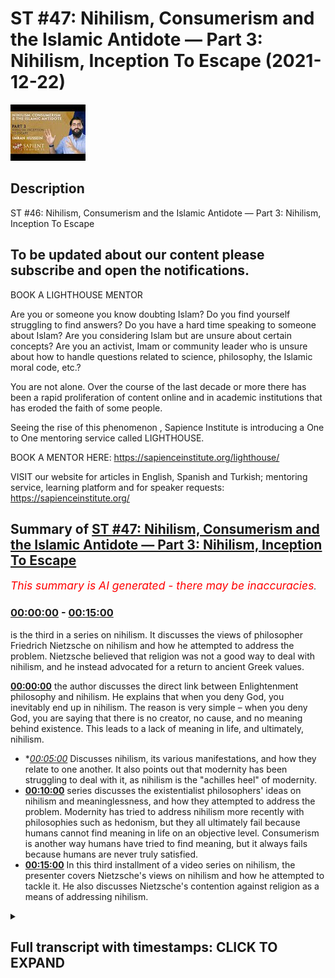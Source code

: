 # ST #47:  Nihilism, Consumerism and the Islamic Antidote — Part 3: Nihilism, Inception To Escape (2021-12-22)

![alt ST #47:  Nihilism, Consumerism and the Islamic Antidote — Part 3: Nihilism, Inception To Escape](iyDGNu1-lcU.jpg "ST #47:  Nihilism, Consumerism and the Islamic Antidote — Part 3: Nihilism, Inception To Escape")

## Description

ST #46:  Nihilism, Consumerism and the Islamic Antidote — Part 3: Nihilism, Inception To Escape

To be updated about our content please subscribe and open the notifications.
----
BOOK A LIGHTHOUSE MENTOR

Are you or someone you know doubting Islam? Do you find yourself struggling to find answers?  Do you have a hard time speaking to someone about Islam?  Are you considering Islam but are unsure about certain concepts?  Are you an activist, Imam or community leader who is unsure about how to handle questions related to science, philosophy, the Islamic moral code, etc.?

You are not alone.  Over the course of the last decade or more there has been a rapid proliferation of content online and in academic institutions that has eroded the faith of some people.

Seeing the rise of  this phenomenon , Sapience Institute is introducing a One to One mentoring service called LIGHTHOUSE.

BOOK A MENTOR HERE: https://sapienceinstitute.org/lighthouse/

VISIT our website for articles in English, Spanish and Turkish; mentoring service, learning platform and for speaker requests: https://sapienceinstitute.org/

## Summary of [ST #47: Nihilism, Consumerism and the Islamic Antidote — Part 3: Nihilism, Inception To Escape](https://www.youtube.com/watch?v=iyDGNu1-lcU)


*<span style="color:red; font-size:125%">This summary is AI generated - there may be inaccuracies</span>. [](/)*

### [00:00:00](https://www.youtube.com/watch?v=iyDGNu1-lcU&t=0) - [00:15:00](https://www.youtube.com/watch?v=iyDGNu1-lcU&t=900)

 is the third in a series on nihilism. It discusses the views of philosopher Friedrich Nietzsche on nihilism and how he attempted to address the problem. Nietzsche believed that religion was not a good way to deal with nihilism, and he instead advocated for a return to ancient Greek values.

**[00:00:00](https://www.youtube.com/watch?v=iyDGNu1-lcU&t=0)**  the author discusses the direct link between Enlightenment philosophy and nihilism. He explains that when you deny God, you inevitably end up in nihilism. The reason is very simple – when you deny God, you are saying that there is no creator, no cause, and no meaning behind existence. This leads to a lack of meaning in life, and ultimately, nihilism.
* **[00:05:00](https://www.youtube.com/watch?v=iyDGNu1-lcU&t=300)* Discusses nihilism, its various manifestations, and how they relate to one another. It also points out that modernity has been struggling to deal with it, as nihilism is the "achilles heel" of modernity.
* **[00:10:00](https://www.youtube.com/watch?v=iyDGNu1-lcU&t=600)**  series discusses the existentialist philosophers' ideas on nihilism and meaninglessness, and how they attempted to address the problem. Modernity has tried to address nihilism more recently with philosophies such as hedonism, but they all ultimately fail because humans cannot find meaning in life on an objective level. Consumerism is another way humans have tried to find meaning, but it always fails because humans are never truly satisfied.
* **[00:15:00](https://www.youtube.com/watch?v=iyDGNu1-lcU&t=900)** In this third installment of a video series on nihilism, the presenter covers Nietzsche's views on nihilism and how he attempted to tackle it. He also discusses Nietzsche's contention against religion as a means of addressing nihilism.

<details><summary><h2>Full transcript with timestamps: CLICK TO EXPAND</h2></summary>

[0:00:12](https://youtu.be/iyDGNu1-lcU?t=12) assalamualaikum brothers and sisters  
[0:00:14](https://youtu.be/iyDGNu1-lcU?t=14) welcome back to the sapiens thoughts  
[0:00:16](https://youtu.be/iyDGNu1-lcU?t=16) video series where we're discussing  
[0:00:18](https://youtu.be/iyDGNu1-lcU?t=18) nihilism consumerism and the islamic  
[0:00:20](https://youtu.be/iyDGNu1-lcU?t=20) antidote to both  
[0:00:23](https://youtu.be/iyDGNu1-lcU?t=23) now in this episode we're going to look  
[0:00:25](https://youtu.be/iyDGNu1-lcU?t=25) at the direct link between  
[0:00:28](https://youtu.be/iyDGNu1-lcU?t=28) the ideas promoted by the enlightenment  
[0:00:31](https://youtu.be/iyDGNu1-lcU?t=31) philosophers and  
[0:00:33](https://youtu.be/iyDGNu1-lcU?t=33) nihilism so why is it the question we're  
[0:00:36](https://youtu.be/iyDGNu1-lcU?t=36) going to be addressing is why  
[0:00:38](https://youtu.be/iyDGNu1-lcU?t=38) does godlessness lead to nihilism why  
[0:00:40](https://youtu.be/iyDGNu1-lcU?t=40) does why is it the case that when you  
[0:00:42](https://youtu.be/iyDGNu1-lcU?t=42) deny god whatever worldview you may come  
[0:00:46](https://youtu.be/iyDGNu1-lcU?t=46) up with or follow but one which denies  
[0:00:49](https://youtu.be/iyDGNu1-lcU?t=49) a creator  
[0:00:51](https://youtu.be/iyDGNu1-lcU?t=51) why does that entail that you would  
[0:00:53](https://youtu.be/iyDGNu1-lcU?t=53) inevitably end up  
[0:00:55](https://youtu.be/iyDGNu1-lcU?t=55) in or with nihilism now the reason is  
[0:00:59](https://youtu.be/iyDGNu1-lcU?t=59) very simple  
[0:01:00](https://youtu.be/iyDGNu1-lcU?t=60) when you deny god  
[0:01:02](https://youtu.be/iyDGNu1-lcU?t=62) essentially what you're saying is that  
[0:01:03](https://youtu.be/iyDGNu1-lcU?t=63) there is no creator there is no cause  
[0:01:06](https://youtu.be/iyDGNu1-lcU?t=66) behind  
[0:01:07](https://youtu.be/iyDGNu1-lcU?t=67) the universe behind existence  
[0:01:11](https://youtu.be/iyDGNu1-lcU?t=71) and ultimately what you're essentially  
[0:01:13](https://youtu.be/iyDGNu1-lcU?t=73) saying therefore is that everything  
[0:01:16](https://youtu.be/iyDGNu1-lcU?t=76) that exists  
[0:01:18](https://youtu.be/iyDGNu1-lcU?t=78) the universe and everything within the  
[0:01:20](https://youtu.be/iyDGNu1-lcU?t=80) universe  
[0:01:21](https://youtu.be/iyDGNu1-lcU?t=81) is a result of  
[0:01:24](https://youtu.be/iyDGNu1-lcU?t=84) an accident just it's one big accident  
[0:01:27](https://youtu.be/iyDGNu1-lcU?t=87) essentially the universe and everything  
[0:01:29](https://youtu.be/iyDGNu1-lcU?t=89) that exists is one big accident because  
[0:01:31](https://youtu.be/iyDGNu1-lcU?t=91) there is no god there is no cause there  
[0:01:33](https://youtu.be/iyDGNu1-lcU?t=93) is no creator behind all of this now if  
[0:01:35](https://youtu.be/iyDGNu1-lcU?t=95) this is the case if everything is one  
[0:01:37](https://youtu.be/iyDGNu1-lcU?t=97) big accident that means  
[0:01:39](https://youtu.be/iyDGNu1-lcU?t=99) you and me us included are also just  
[0:01:42](https://youtu.be/iyDGNu1-lcU?t=102) accidents  
[0:01:43](https://youtu.be/iyDGNu1-lcU?t=103) everything is an accident and accidents  
[0:01:46](https://youtu.be/iyDGNu1-lcU?t=106) especially from a godless perspective  
[0:01:48](https://youtu.be/iyDGNu1-lcU?t=108) accidents don't have  
[0:01:51](https://youtu.be/iyDGNu1-lcU?t=111) a purpose an objective accidents just  
[0:01:53](https://youtu.be/iyDGNu1-lcU?t=113) happen  
[0:01:54](https://youtu.be/iyDGNu1-lcU?t=114) it's like when you spill milk well it's  
[0:01:56](https://youtu.be/iyDGNu1-lcU?t=116) just spilt milk obviously from an  
[0:01:57](https://youtu.be/iyDGNu1-lcU?t=117) islamic perspective we believe  
[0:01:58](https://youtu.be/iyDGNu1-lcU?t=118) everything has a reason behind it  
[0:02:00](https://youtu.be/iyDGNu1-lcU?t=120) however from a godless perspective it's  
[0:02:02](https://youtu.be/iyDGNu1-lcU?t=122) just an accident it means nothing  
[0:02:05](https://youtu.be/iyDGNu1-lcU?t=125) now  
[0:02:06](https://youtu.be/iyDGNu1-lcU?t=126) if you mean nothing and everything  
[0:02:09](https://youtu.be/iyDGNu1-lcU?t=129) around you means nothing that means  
[0:02:10](https://youtu.be/iyDGNu1-lcU?t=130) everything about your existence your  
[0:02:12](https://youtu.be/iyDGNu1-lcU?t=132) life means nothing there is no meaning  
[0:02:14](https://youtu.be/iyDGNu1-lcU?t=134) behind anything  
[0:02:15](https://youtu.be/iyDGNu1-lcU?t=135) so  
[0:02:17](https://youtu.be/iyDGNu1-lcU?t=137) ultimately  
[0:02:18](https://youtu.be/iyDGNu1-lcU?t=138) you have ended up with nihilism this is  
[0:02:21](https://youtu.be/iyDGNu1-lcU?t=141) nihilism everything is meaningless  
[0:02:23](https://youtu.be/iyDGNu1-lcU?t=143) life is meaningless your existence is  
[0:02:25](https://youtu.be/iyDGNu1-lcU?t=145) meaningless there is no purpose there is  
[0:02:26](https://youtu.be/iyDGNu1-lcU?t=146) no rhyme or reason behind your existence  
[0:02:30](https://youtu.be/iyDGNu1-lcU?t=150) now understanding this guys  
[0:02:33](https://youtu.be/iyDGNu1-lcU?t=153) let's look at this idea that was  
[0:02:34](https://youtu.be/iyDGNu1-lcU?t=154) proposed by the enlightenment  
[0:02:36](https://youtu.be/iyDGNu1-lcU?t=156) philosophers and thinkers that that of  
[0:02:38](https://youtu.be/iyDGNu1-lcU?t=158) progress worldly progress our objective  
[0:02:41](https://youtu.be/iyDGNu1-lcU?t=161) is to create a worldly paradise  
[0:02:43](https://youtu.be/iyDGNu1-lcU?t=163) now this is a very interesting  
[0:02:46](https://youtu.be/iyDGNu1-lcU?t=166) proposition  
[0:02:47](https://youtu.be/iyDGNu1-lcU?t=167) because on one end  
[0:02:49](https://youtu.be/iyDGNu1-lcU?t=169) this leads to nihilism because you're  
[0:02:51](https://youtu.be/iyDGNu1-lcU?t=171) turning away from god and we've seen how  
[0:02:53](https://youtu.be/iyDGNu1-lcU?t=173) that can lead to nihilism but on the  
[0:02:55](https://youtu.be/iyDGNu1-lcU?t=175) other end it also acts as a patch  
[0:02:58](https://youtu.be/iyDGNu1-lcU?t=178) a temporary fix  
[0:03:00](https://youtu.be/iyDGNu1-lcU?t=180) for that nihilism because  
[0:03:02](https://youtu.be/iyDGNu1-lcU?t=182) although you've proposed an idea which  
[0:03:04](https://youtu.be/iyDGNu1-lcU?t=184) takes people away from god  
[0:03:06](https://youtu.be/iyDGNu1-lcU?t=186) but the idea itself is giving human  
[0:03:08](https://youtu.be/iyDGNu1-lcU?t=188) beings a purpose  
[0:03:10](https://youtu.be/iyDGNu1-lcU?t=190) a goal which is to create a worldly  
[0:03:12](https://youtu.be/iyDGNu1-lcU?t=192) paradise so it's a very interesting  
[0:03:15](https://youtu.be/iyDGNu1-lcU?t=195) proposition and therefore it it sort of  
[0:03:17](https://youtu.be/iyDGNu1-lcU?t=197) patched that problem that people would  
[0:03:19](https://youtu.be/iyDGNu1-lcU?t=199) inevitably fall into and as the  
[0:03:21](https://youtu.be/iyDGNu1-lcU?t=201) centuries and decades went by and people  
[0:03:23](https://youtu.be/iyDGNu1-lcU?t=203) became more and more godless you know  
[0:03:26](https://youtu.be/iyDGNu1-lcU?t=206) more and more atheistic  
[0:03:28](https://youtu.be/iyDGNu1-lcU?t=208) in their thinking  
[0:03:29](https://youtu.be/iyDGNu1-lcU?t=209) in in what they followed  
[0:03:31](https://youtu.be/iyDGNu1-lcU?t=211) the more they experienced nihilism so  
[0:03:34](https://youtu.be/iyDGNu1-lcU?t=214) the problem of nihilism didn't go away  
[0:03:36](https://youtu.be/iyDGNu1-lcU?t=216) although it was patched by the  
[0:03:37](https://youtu.be/iyDGNu1-lcU?t=217) enlightenment thinkers it was still  
[0:03:39](https://youtu.be/iyDGNu1-lcU?t=219) there but the more people  
[0:03:40](https://youtu.be/iyDGNu1-lcU?t=220) moved away from god and as we mentioned  
[0:03:42](https://youtu.be/iyDGNu1-lcU?t=222) the enlightenment thinkers weren't  
[0:03:43](https://youtu.be/iyDGNu1-lcU?t=223) necessarily atheists they believed in  
[0:03:45](https://youtu.be/iyDGNu1-lcU?t=225) natural theology they believed in a  
[0:03:47](https://youtu.be/iyDGNu1-lcU?t=227) cause a creator out there you know that  
[0:03:49](https://youtu.be/iyDGNu1-lcU?t=229) created everything and ordered  
[0:03:50](https://youtu.be/iyDGNu1-lcU?t=230) everything however didn't follow you  
[0:03:52](https://youtu.be/iyDGNu1-lcU?t=232) know weren't the traditional theists if  
[0:03:55](https://youtu.be/iyDGNu1-lcU?t=235) you like  
[0:03:56](https://youtu.be/iyDGNu1-lcU?t=236) but as the decades went by they became  
[0:03:58](https://youtu.be/iyDGNu1-lcU?t=238) more people became more and more  
[0:03:59](https://youtu.be/iyDGNu1-lcU?t=239) atheistic and as they became more more  
[0:04:01](https://youtu.be/iyDGNu1-lcU?t=241) atheistic the more they felt more and  
[0:04:03](https://youtu.be/iyDGNu1-lcU?t=243) more into nihilism  
[0:04:05](https://youtu.be/iyDGNu1-lcU?t=245) so  
[0:04:06](https://youtu.be/iyDGNu1-lcU?t=246) understanding this  
[0:04:09](https://youtu.be/iyDGNu1-lcU?t=249) we need to now move on and really sort  
[0:04:11](https://youtu.be/iyDGNu1-lcU?t=251) of analyze nihilism we need to really  
[0:04:13](https://youtu.be/iyDGNu1-lcU?t=253) understand what is nihilism now let's go  
[0:04:15](https://youtu.be/iyDGNu1-lcU?t=255) by you know a dictionary definition to  
[0:04:17](https://youtu.be/iyDGNu1-lcU?t=257) start off with if you look at oxford  
[0:04:18](https://youtu.be/iyDGNu1-lcU?t=258) they state that the belief that life has  
[0:04:20](https://youtu.be/iyDGNu1-lcU?t=260) no meaning or purpose and that religious  
[0:04:23](https://youtu.be/iyDGNu1-lcU?t=263) and moral principles have no value  
[0:04:26](https://youtu.be/iyDGNu1-lcU?t=266) this is a sort of general definition if  
[0:04:28](https://youtu.be/iyDGNu1-lcU?t=268) we're to really sort of summarize this  
[0:04:30](https://youtu.be/iyDGNu1-lcU?t=270) and condense this down we can say  
[0:04:31](https://youtu.be/iyDGNu1-lcU?t=271) nihilism means  
[0:04:33](https://youtu.be/iyDGNu1-lcU?t=273) the absence of meaning there is no  
[0:04:34](https://youtu.be/iyDGNu1-lcU?t=274) meaning behind anything  
[0:04:36](https://youtu.be/iyDGNu1-lcU?t=276) now  
[0:04:37](https://youtu.be/iyDGNu1-lcU?t=277) donald a crosby in his book spectra of  
[0:04:39](https://youtu.be/iyDGNu1-lcU?t=279) the absurd which is a phenomenal book on  
[0:04:41](https://youtu.be/iyDGNu1-lcU?t=281) the topic of nihilism he breaks down  
[0:04:43](https://youtu.be/iyDGNu1-lcU?t=283) nihilism into five distinct categories  
[0:04:46](https://youtu.be/iyDGNu1-lcU?t=286) they are moral nihilism epistemological  
[0:04:48](https://youtu.be/iyDGNu1-lcU?t=288) nihilism cosmic nihilism existential  
[0:04:50](https://youtu.be/iyDGNu1-lcU?t=290) nihilism and political nihilism i want  
[0:04:52](https://youtu.be/iyDGNu1-lcU?t=292) to focus on the first four political  
[0:04:54](https://youtu.be/iyDGNu1-lcU?t=294) nihilism isn't really uh relevant to our  
[0:04:56](https://youtu.be/iyDGNu1-lcU?t=296) discussion here but  
[0:04:58](https://youtu.be/iyDGNu1-lcU?t=298) if we look at the first four moral  
[0:04:59](https://youtu.be/iyDGNu1-lcU?t=299) nihilism and just to give you a bit of  
[0:05:01](https://youtu.be/iyDGNu1-lcU?t=301) uh context to this moral nihilism is  
[0:05:03](https://youtu.be/iyDGNu1-lcU?t=303) referring to you know the point that  
[0:05:05](https://youtu.be/iyDGNu1-lcU?t=305) there is no objectivity behind morals  
[0:05:07](https://youtu.be/iyDGNu1-lcU?t=307) there is no truth behind morals  
[0:05:09](https://youtu.be/iyDGNu1-lcU?t=309) epistemological nihilism is that there  
[0:05:12](https://youtu.be/iyDGNu1-lcU?t=312) is  
[0:05:12](https://youtu.be/iyDGNu1-lcU?t=312) there are no  
[0:05:14](https://youtu.be/iyDGNu1-lcU?t=314) quote-unquote absolute truths or facts  
[0:05:16](https://youtu.be/iyDGNu1-lcU?t=316) it's there is no such thing so it's  
[0:05:18](https://youtu.be/iyDGNu1-lcU?t=318) linked to moral nihilism as well to a  
[0:05:20](https://youtu.be/iyDGNu1-lcU?t=320) degree and you'll notice all of these  
[0:05:21](https://youtu.be/iyDGNu1-lcU?t=321) categories do link to one another in  
[0:05:23](https://youtu.be/iyDGNu1-lcU?t=323) some way but they have their distinct  
[0:05:26](https://youtu.be/iyDGNu1-lcU?t=326) understanding too so  
[0:05:27](https://youtu.be/iyDGNu1-lcU?t=327) epistemological nihilism is that there  
[0:05:29](https://youtu.be/iyDGNu1-lcU?t=329) is no  
[0:05:30](https://youtu.be/iyDGNu1-lcU?t=330) what you call truth uh or there are no  
[0:05:33](https://youtu.be/iyDGNu1-lcU?t=333) facts it's it's all sort of subjective  
[0:05:35](https://youtu.be/iyDGNu1-lcU?t=335) and up to the individual as to determine  
[0:05:37](https://youtu.be/iyDGNu1-lcU?t=337) as to what they believe is true what  
[0:05:39](https://youtu.be/iyDGNu1-lcU?t=339) they believe is a fact  
[0:05:41](https://youtu.be/iyDGNu1-lcU?t=341) then you have cosmic nihilism which is  
[0:05:42](https://youtu.be/iyDGNu1-lcU?t=342) the understanding that there is no  
[0:05:44](https://youtu.be/iyDGNu1-lcU?t=344) intelligibility behind our cosmos our  
[0:05:46](https://youtu.be/iyDGNu1-lcU?t=346) universe you know that it's it's that  
[0:05:49](https://youtu.be/iyDGNu1-lcU?t=349) the universe and nature is indifferent  
[0:05:51](https://youtu.be/iyDGNu1-lcU?t=351) to us humans there is no rhyme or reason  
[0:05:53](https://youtu.be/iyDGNu1-lcU?t=353) no order behind our universe itself and  
[0:05:55](https://youtu.be/iyDGNu1-lcU?t=355) existential nihilism is more  
[0:05:57](https://youtu.be/iyDGNu1-lcU?t=357) specifically focused on the idea that  
[0:05:59](https://youtu.be/iyDGNu1-lcU?t=359) life itself  
[0:06:01](https://youtu.be/iyDGNu1-lcU?t=361) is meaningless that there is no meaning  
[0:06:03](https://youtu.be/iyDGNu1-lcU?t=363) or purpose behind our existence  
[0:06:06](https://youtu.be/iyDGNu1-lcU?t=366) now these are the sort of different  
[0:06:07](https://youtu.be/iyDGNu1-lcU?t=367) categories of nihilism  
[0:06:09](https://youtu.be/iyDGNu1-lcU?t=369) but what's very interesting is if you  
[0:06:10](https://youtu.be/iyDGNu1-lcU?t=370) really  
[0:06:11](https://youtu.be/iyDGNu1-lcU?t=371) think about them you realize that not  
[0:06:13](https://youtu.be/iyDGNu1-lcU?t=373) only are they linked to one another but  
[0:06:14](https://youtu.be/iyDGNu1-lcU?t=374) they all ultimately lead to a type of  
[0:06:16](https://youtu.be/iyDGNu1-lcU?t=376) existential nihilism that essentially  
[0:06:18](https://youtu.be/iyDGNu1-lcU?t=378) life itself is meaningless and in life  
[0:06:21](https://youtu.be/iyDGNu1-lcU?t=381) and our conscious life that we can think  
[0:06:23](https://youtu.be/iyDGNu1-lcU?t=383) about the world the the cosmos morals  
[0:06:25](https://youtu.be/iyDGNu1-lcU?t=385) ethics we are ethical beings you know  
[0:06:28](https://youtu.be/iyDGNu1-lcU?t=388) everything is meaningless so it all  
[0:06:30](https://youtu.be/iyDGNu1-lcU?t=390) boils down to this meaninglessness  
[0:06:32](https://youtu.be/iyDGNu1-lcU?t=392) everything is completely and utterly  
[0:06:34](https://youtu.be/iyDGNu1-lcU?t=394) meaningless now why is this a problem  
[0:06:37](https://youtu.be/iyDGNu1-lcU?t=397) one may ask well you know fine there is  
[0:06:39](https://youtu.be/iyDGNu1-lcU?t=399) no meaning behind our existence there's  
[0:06:41](https://youtu.be/iyDGNu1-lcU?t=401) no meaning behind anything morals ethics  
[0:06:43](https://youtu.be/iyDGNu1-lcU?t=403) the cosmos whatever there's no meaning  
[0:06:45](https://youtu.be/iyDGNu1-lcU?t=405) behind all of these things why is this a  
[0:06:46](https://youtu.be/iyDGNu1-lcU?t=406) problem  
[0:06:47](https://youtu.be/iyDGNu1-lcU?t=407) someone may ask this question well  
[0:06:49](https://youtu.be/iyDGNu1-lcU?t=409) essentially as human beings we are  
[0:06:52](https://youtu.be/iyDGNu1-lcU?t=412) meaning driven creatures  
[0:06:54](https://youtu.be/iyDGNu1-lcU?t=414) we seek meaning behind everything we see  
[0:06:58](https://youtu.be/iyDGNu1-lcU?t=418) everything through the lens of meaning  
[0:07:00](https://youtu.be/iyDGNu1-lcU?t=420) think about it for a second when you  
[0:07:01](https://youtu.be/iyDGNu1-lcU?t=421) wake up in the morning  
[0:07:03](https://youtu.be/iyDGNu1-lcU?t=423) and you get out of bed say at 9am monday  
[0:07:06](https://youtu.be/iyDGNu1-lcU?t=426) to friday it's for a reason there is a  
[0:07:08](https://youtu.be/iyDGNu1-lcU?t=428) purpose behind it there is meaning  
[0:07:09](https://youtu.be/iyDGNu1-lcU?t=429) behind you getting out of bed at 9 00 am  
[0:07:11](https://youtu.be/iyDGNu1-lcU?t=431) when you get to bed at 10 pm at night  
[0:07:13](https://youtu.be/iyDGNu1-lcU?t=433) there's a meaning behind that there's a  
[0:07:15](https://youtu.be/iyDGNu1-lcU?t=435) reason behind that there is a purpose  
[0:07:16](https://youtu.be/iyDGNu1-lcU?t=436) behind that and everything you do in  
[0:07:19](https://youtu.be/iyDGNu1-lcU?t=439) between from waking up to going to sleep  
[0:07:21](https://youtu.be/iyDGNu1-lcU?t=441) you do for a reason a purpose a meaning  
[0:07:24](https://youtu.be/iyDGNu1-lcU?t=444) our lives are ordered  
[0:07:26](https://youtu.be/iyDGNu1-lcU?t=446) via meaning  
[0:07:28](https://youtu.be/iyDGNu1-lcU?t=448) not only this when we look at the world  
[0:07:30](https://youtu.be/iyDGNu1-lcU?t=450) around us when we try to understand the  
[0:07:32](https://youtu.be/iyDGNu1-lcU?t=452) world around us we ascribe meaning to  
[0:07:34](https://youtu.be/iyDGNu1-lcU?t=454) the world we ascribe meaning to the  
[0:07:36](https://youtu.be/iyDGNu1-lcU?t=456) things around us we want to get to the  
[0:07:38](https://youtu.be/iyDGNu1-lcU?t=458) bottom of you know the  
[0:07:40](https://youtu.be/iyDGNu1-lcU?t=460) things understanding things the meaning  
[0:07:42](https://youtu.be/iyDGNu1-lcU?t=462) behind things that's what scientists do  
[0:07:44](https://youtu.be/iyDGNu1-lcU?t=464) all the time  
[0:07:45](https://youtu.be/iyDGNu1-lcU?t=465) seeking the meaning behind things the  
[0:07:47](https://youtu.be/iyDGNu1-lcU?t=467) purpose of things  
[0:07:49](https://youtu.be/iyDGNu1-lcU?t=469) not only this when we make things as  
[0:07:52](https://youtu.be/iyDGNu1-lcU?t=472) human beings when we produce things as  
[0:07:54](https://youtu.be/iyDGNu1-lcU?t=474) human beings which is natural to human  
[0:07:55](https://youtu.be/iyDGNu1-lcU?t=475) beings we do this we've been doing this  
[0:07:57](https://youtu.be/iyDGNu1-lcU?t=477) forever  
[0:07:58](https://youtu.be/iyDGNu1-lcU?t=478) we make things and design things with  
[0:08:00](https://youtu.be/iyDGNu1-lcU?t=480) purpose  
[0:08:01](https://youtu.be/iyDGNu1-lcU?t=481) for a reason things that have a meaning  
[0:08:04](https://youtu.be/iyDGNu1-lcU?t=484) so we're meaning driven creatures we  
[0:08:06](https://youtu.be/iyDGNu1-lcU?t=486) can't escape this and therefore it's  
[0:08:08](https://youtu.be/iyDGNu1-lcU?t=488) natural that we would  
[0:08:10](https://youtu.be/iyDGNu1-lcU?t=490) we would apply the same thinking to  
[0:08:12](https://youtu.be/iyDGNu1-lcU?t=492) ourselves well what is the meaning of my  
[0:08:14](https://youtu.be/iyDGNu1-lcU?t=494) existence what is the meaning of my life  
[0:08:16](https://youtu.be/iyDGNu1-lcU?t=496) what is the ultimate purpose to my life  
[0:08:19](https://youtu.be/iyDGNu1-lcU?t=499) this is a fundamental question and not  
[0:08:21](https://youtu.be/iyDGNu1-lcU?t=501) only is this an extremely important  
[0:08:23](https://youtu.be/iyDGNu1-lcU?t=503) question for human beings one we can't  
[0:08:25](https://youtu.be/iyDGNu1-lcU?t=505) run away from or escape  
[0:08:26](https://youtu.be/iyDGNu1-lcU?t=506) but it's a question that if unanswered  
[0:08:29](https://youtu.be/iyDGNu1-lcU?t=509) adequately  
[0:08:30](https://youtu.be/iyDGNu1-lcU?t=510) leads to a lot of despair a lot of  
[0:08:33](https://youtu.be/iyDGNu1-lcU?t=513) anxiety a lot of pain existential angst  
[0:08:36](https://youtu.be/iyDGNu1-lcU?t=516) as it was referred to by the  
[0:08:38](https://youtu.be/iyDGNu1-lcU?t=518) existentialist philosophers it we can't  
[0:08:40](https://youtu.be/iyDGNu1-lcU?t=520) it's not something you're like oh life  
[0:08:42](https://youtu.be/iyDGNu1-lcU?t=522) is meaningless  
[0:08:44](https://youtu.be/iyDGNu1-lcU?t=524) that's it i'm gonna sit there and do  
[0:08:45](https://youtu.be/iyDGNu1-lcU?t=525) nothing i'm okay with that i'm happy  
[0:08:47](https://youtu.be/iyDGNu1-lcU?t=527) about that you know it causes a lot of  
[0:08:49](https://youtu.be/iyDGNu1-lcU?t=529) pain it causes a lot of distress  
[0:08:51](https://youtu.be/iyDGNu1-lcU?t=531) and if you're someone that's experienced  
[0:08:53](https://youtu.be/iyDGNu1-lcU?t=533) this you know i'm someone that's  
[0:08:54](https://youtu.be/iyDGNu1-lcU?t=534) personally experienced this and it leads  
[0:08:56](https://youtu.be/iyDGNu1-lcU?t=536) to leads you to a very dark place  
[0:08:59](https://youtu.be/iyDGNu1-lcU?t=539) you know and to a place  
[0:09:02](https://youtu.be/iyDGNu1-lcU?t=542) that when you're there you can't think  
[0:09:03](https://youtu.be/iyDGNu1-lcU?t=543) about anything else you can't focus on  
[0:09:05](https://youtu.be/iyDGNu1-lcU?t=545) anything else you can't worry about  
[0:09:06](https://youtu.be/iyDGNu1-lcU?t=546) anything else everything else in life  
[0:09:08](https://youtu.be/iyDGNu1-lcU?t=548) that we assume to be what life is all  
[0:09:10](https://youtu.be/iyDGNu1-lcU?t=550) about normally becomes trivial  
[0:09:13](https://youtu.be/iyDGNu1-lcU?t=553) pointless  
[0:09:14](https://youtu.be/iyDGNu1-lcU?t=554) work eating  
[0:09:16](https://youtu.be/iyDGNu1-lcU?t=556) you know taking care of yourself family  
[0:09:19](https://youtu.be/iyDGNu1-lcU?t=559) all of these things become trivial when  
[0:09:20](https://youtu.be/iyDGNu1-lcU?t=560) you're really in the dark spot when you  
[0:09:22](https://youtu.be/iyDGNu1-lcU?t=562) don't know who you are when you really  
[0:09:24](https://youtu.be/iyDGNu1-lcU?t=564) engage that question so it's a  
[0:09:25](https://youtu.be/iyDGNu1-lcU?t=565) fundamental question it is a big problem  
[0:09:27](https://youtu.be/iyDGNu1-lcU?t=567) nihilism is a huge huge huge problem  
[0:09:30](https://youtu.be/iyDGNu1-lcU?t=570) now  
[0:09:31](https://youtu.be/iyDGNu1-lcU?t=571) how is how has modernity tried to deal  
[0:09:34](https://youtu.be/iyDGNu1-lcU?t=574) with nihilism this is another thing we  
[0:09:35](https://youtu.be/iyDGNu1-lcU?t=575) need to look at  
[0:09:37](https://youtu.be/iyDGNu1-lcU?t=577) now there's a couple of things that i'm  
[0:09:38](https://youtu.be/iyDGNu1-lcU?t=578) going to mention here but this is not an  
[0:09:40](https://youtu.be/iyDGNu1-lcU?t=580) exhaustive list by you know any stretch  
[0:09:42](https://youtu.be/iyDGNu1-lcU?t=582) however these are some of the key ways  
[0:09:44](https://youtu.be/iyDGNu1-lcU?t=584) that modernity has tried to deal with  
[0:09:47](https://youtu.be/iyDGNu1-lcU?t=587) nihilism which is a rampant problem i  
[0:09:49](https://youtu.be/iyDGNu1-lcU?t=589) would even call it the achilles heel of  
[0:09:51](https://youtu.be/iyDGNu1-lcU?t=591) modernity nihilism is the achilles heel  
[0:09:53](https://youtu.be/iyDGNu1-lcU?t=593) of modernity  
[0:09:55](https://youtu.be/iyDGNu1-lcU?t=595) now in the 19th century you are the  
[0:09:56](https://youtu.be/iyDGNu1-lcU?t=596) existentialist philosophers now these  
[0:09:58](https://youtu.be/iyDGNu1-lcU?t=598) were a group of philosophers that  
[0:10:00](https://youtu.be/iyDGNu1-lcU?t=600) focused on addressing these fundamental  
[0:10:03](https://youtu.be/iyDGNu1-lcU?t=603) questions that humans have in regards to  
[0:10:04](https://youtu.be/iyDGNu1-lcU?t=604) our existence  
[0:10:06](https://youtu.be/iyDGNu1-lcU?t=606) our purpose why are we here how we to  
[0:10:08](https://youtu.be/iyDGNu1-lcU?t=608) live how we to engage with the world  
[0:10:10](https://youtu.be/iyDGNu1-lcU?t=610) around us how we to understand the world  
[0:10:12](https://youtu.be/iyDGNu1-lcU?t=612) around us now these philosophers  
[0:10:14](https://youtu.be/iyDGNu1-lcU?t=614) included people like niche jean-paul  
[0:10:16](https://youtu.be/iyDGNu1-lcU?t=616) sartre albert camus kierkegaard and the  
[0:10:19](https://youtu.be/iyDGNu1-lcU?t=619) list goes on  
[0:10:20](https://youtu.be/iyDGNu1-lcU?t=620) and these philosophers try to address  
[0:10:22](https://youtu.be/iyDGNu1-lcU?t=622) this problem you have to now also  
[0:10:24](https://youtu.be/iyDGNu1-lcU?t=624) remember the context there  
[0:10:25](https://youtu.be/iyDGNu1-lcU?t=625) the world has experienced world war one  
[0:10:28](https://youtu.be/iyDGNu1-lcU?t=628) world war ii  
[0:10:30](https://youtu.be/iyDGNu1-lcU?t=630) therefore human beings have experienced  
[0:10:33](https://youtu.be/iyDGNu1-lcU?t=633) atrocities bloodshed corruption  
[0:10:36](https://youtu.be/iyDGNu1-lcU?t=636) you know a lot of evil people have  
[0:10:38](https://youtu.be/iyDGNu1-lcU?t=638) experienced  
[0:10:40](https://youtu.be/iyDGNu1-lcU?t=640) what they refer to as the irrational  
[0:10:42](https://youtu.be/iyDGNu1-lcU?t=642) aspects of nature of human beings  
[0:10:45](https://youtu.be/iyDGNu1-lcU?t=645) and this has further pushed people now  
[0:10:47](https://youtu.be/iyDGNu1-lcU?t=647) to a state of despair  
[0:10:50](https://youtu.be/iyDGNu1-lcU?t=650) and nihilism  
[0:10:53](https://youtu.be/iyDGNu1-lcU?t=653) and now and this is why the the  
[0:10:55](https://youtu.be/iyDGNu1-lcU?t=655) existentialist philosophers came really  
[0:10:57](https://youtu.be/iyDGNu1-lcU?t=657) popular at this time in history and they  
[0:10:59](https://youtu.be/iyDGNu1-lcU?t=659) try to address this problem of  
[0:11:01](https://youtu.be/iyDGNu1-lcU?t=661) meaninglessness how do we deal with it  
[0:11:03](https://youtu.be/iyDGNu1-lcU?t=663) unlike the new atheists today they were  
[0:11:06](https://youtu.be/iyDGNu1-lcU?t=666) actually people who really thought about  
[0:11:07](https://youtu.be/iyDGNu1-lcU?t=667) these questions and understood well  
[0:11:09](https://youtu.be/iyDGNu1-lcU?t=669) within the absence of god  
[0:11:11](https://youtu.be/iyDGNu1-lcU?t=671) there is no ultimate meaning to life  
[0:11:13](https://youtu.be/iyDGNu1-lcU?t=673) this is something you'll find common  
[0:11:14](https://youtu.be/iyDGNu1-lcU?t=674) amongst all of these these  
[0:11:16](https://youtu.be/iyDGNu1-lcU?t=676) existentialist thinkers and philosophers  
[0:11:18](https://youtu.be/iyDGNu1-lcU?t=678) most of them acknowledged that there is  
[0:11:20](https://youtu.be/iyDGNu1-lcU?t=680) no ultimate meaning to life they began  
[0:11:22](https://youtu.be/iyDGNu1-lcU?t=682) with that point and then they thought  
[0:11:24](https://youtu.be/iyDGNu1-lcU?t=684) okay now how do we  
[0:11:25](https://youtu.be/iyDGNu1-lcU?t=685) how do we remedy this this is what they  
[0:11:27](https://youtu.be/iyDGNu1-lcU?t=687) essentially try to do  
[0:11:29](https://youtu.be/iyDGNu1-lcU?t=689) now for example jean-paul sartre his  
[0:11:31](https://youtu.be/iyDGNu1-lcU?t=691) much of his writing is about taking  
[0:11:33](https://youtu.be/iyDGNu1-lcU?t=693) responsibility living a responsible life  
[0:11:35](https://youtu.be/iyDGNu1-lcU?t=695) and so on and so forth although life is  
[0:11:37](https://youtu.be/iyDGNu1-lcU?t=697) ultimately meaningless  
[0:11:38](https://youtu.be/iyDGNu1-lcU?t=698) so he tried to patch that problem  
[0:11:43](https://youtu.be/iyDGNu1-lcU?t=703) nietzsche tried to do something very  
[0:11:44](https://youtu.be/iyDGNu1-lcU?t=704) similar you know nietzsche's idea you  
[0:11:46](https://youtu.be/iyDGNu1-lcU?t=706) know he proposed this idea of the  
[0:11:48](https://youtu.be/iyDGNu1-lcU?t=708) ubermensch or the superman and we're  
[0:11:50](https://youtu.be/iyDGNu1-lcU?t=710) going to discuss this in a bit more  
[0:11:51](https://youtu.be/iyDGNu1-lcU?t=711) detail in a minute so i'm not going to  
[0:11:53](https://youtu.be/iyDGNu1-lcU?t=713) go into too much detail about that right  
[0:11:54](https://youtu.be/iyDGNu1-lcU?t=714) now but this was what he proposed and  
[0:11:56](https://youtu.be/iyDGNu1-lcU?t=716) again it was about creating your own  
[0:11:57](https://youtu.be/iyDGNu1-lcU?t=717) value creating your own meaning system  
[0:11:59](https://youtu.be/iyDGNu1-lcU?t=719) as a human being realizing that  
[0:12:00](https://youtu.be/iyDGNu1-lcU?t=720) ultimately there is no meaning to life  
[0:12:02](https://youtu.be/iyDGNu1-lcU?t=722) um camus on the other hand just talked  
[0:12:05](https://youtu.be/iyDGNu1-lcU?t=725) about the absurd what you refer to the  
[0:12:06](https://youtu.be/iyDGNu1-lcU?t=726) is the absurd which was that on one end  
[0:12:08](https://youtu.be/iyDGNu1-lcU?t=728) we have to acknowledge that without god  
[0:12:11](https://youtu.be/iyDGNu1-lcU?t=731) life is at bottom ultimately meaningless  
[0:12:14](https://youtu.be/iyDGNu1-lcU?t=734) and once you acknowledge this well  
[0:12:15](https://youtu.be/iyDGNu1-lcU?t=735) yet there's another problem which is  
[0:12:17](https://youtu.be/iyDGNu1-lcU?t=737) that man can't help but seek meaning so  
[0:12:19](https://youtu.be/iyDGNu1-lcU?t=739) now you you're in this place of  
[0:12:21](https://youtu.be/iyDGNu1-lcU?t=741) absurdity which is on one end  
[0:12:24](https://youtu.be/iyDGNu1-lcU?t=744) you understand that there is no ultimate  
[0:12:26](https://youtu.be/iyDGNu1-lcU?t=746) meaning to life but on the other end you  
[0:12:27](https://youtu.be/iyDGNu1-lcU?t=747) can't help but seek meaning and you're  
[0:12:29](https://youtu.be/iyDGNu1-lcU?t=749) between this struggle throughout your  
[0:12:31](https://youtu.be/iyDGNu1-lcU?t=751) life and you have to navigate this space  
[0:12:32](https://youtu.be/iyDGNu1-lcU?t=752) essentially so this is how how they  
[0:12:35](https://youtu.be/iyDGNu1-lcU?t=755) would so try to tackle this issue of  
[0:12:37](https://youtu.be/iyDGNu1-lcU?t=757) nihilism but ultimately what they were  
[0:12:39](https://youtu.be/iyDGNu1-lcU?t=759) doing  
[0:12:40](https://youtu.be/iyDGNu1-lcU?t=760) is  
[0:12:41](https://youtu.be/iyDGNu1-lcU?t=761) they were just  
[0:12:43](https://youtu.be/iyDGNu1-lcU?t=763) making things up  
[0:12:44](https://youtu.be/iyDGNu1-lcU?t=764) in a crude way if i was to summarize  
[0:12:46](https://youtu.be/iyDGNu1-lcU?t=766) this they were literally making up  
[0:12:49](https://youtu.be/iyDGNu1-lcU?t=769) things  
[0:12:50](https://youtu.be/iyDGNu1-lcU?t=770) to  
[0:12:50](https://youtu.be/iyDGNu1-lcU?t=770) plug this hole which they acknowledged  
[0:12:52](https://youtu.be/iyDGNu1-lcU?t=772) which was life is ultimately meaningless  
[0:12:54](https://youtu.be/iyDGNu1-lcU?t=774) so they had no answers to this question  
[0:12:56](https://youtu.be/iyDGNu1-lcU?t=776) all they were saying is what you can do  
[0:12:57](https://youtu.be/iyDGNu1-lcU?t=777) is you can make up an objective for  
[0:12:59](https://youtu.be/iyDGNu1-lcU?t=779) yourself  
[0:13:00](https://youtu.be/iyDGNu1-lcU?t=780) a something that's more virtuous and  
[0:13:03](https://youtu.be/iyDGNu1-lcU?t=783) something that has some ethical drive to  
[0:13:05](https://youtu.be/iyDGNu1-lcU?t=785) it you know that you are to have a  
[0:13:06](https://youtu.be/iyDGNu1-lcU?t=786) higher value system you have to be a  
[0:13:08](https://youtu.be/iyDGNu1-lcU?t=788) responsible human being take care of  
[0:13:09](https://youtu.be/iyDGNu1-lcU?t=789) others but give make up your own meaning  
[0:13:12](https://youtu.be/iyDGNu1-lcU?t=792) and they try to also suggest that this  
[0:13:14](https://youtu.be/iyDGNu1-lcU?t=794) was  
[0:13:14](https://youtu.be/iyDGNu1-lcU?t=794) in some way somehow  
[0:13:17](https://youtu.be/iyDGNu1-lcU?t=797) you know um  
[0:13:19](https://youtu.be/iyDGNu1-lcU?t=799) a meaningful thing to do now on one  
[0:13:21](https://youtu.be/iyDGNu1-lcU?t=801) level you can understand what they did  
[0:13:22](https://youtu.be/iyDGNu1-lcU?t=802) and you can respect this and you can  
[0:13:24](https://youtu.be/iyDGNu1-lcU?t=804) really sort of commend them for this  
[0:13:26](https://youtu.be/iyDGNu1-lcU?t=806) but on another level you have to realize  
[0:13:28](https://youtu.be/iyDGNu1-lcU?t=808) and acknowledge that this is not really  
[0:13:30](https://youtu.be/iyDGNu1-lcU?t=810) addressing the problem because all one  
[0:13:32](https://youtu.be/iyDGNu1-lcU?t=812) has to do is  
[0:13:33](https://youtu.be/iyDGNu1-lcU?t=813) sit down and think to themselves you  
[0:13:34](https://youtu.be/iyDGNu1-lcU?t=814) know what as good as this sounds  
[0:13:36](https://youtu.be/iyDGNu1-lcU?t=816) this is nothing short of lying to myself  
[0:13:38](https://youtu.be/iyDGNu1-lcU?t=818) i'm just making this up this ultimately  
[0:13:40](https://youtu.be/iyDGNu1-lcU?t=820) means nothing  
[0:13:41](https://youtu.be/iyDGNu1-lcU?t=821) ultimately it means nothing because  
[0:13:43](https://youtu.be/iyDGNu1-lcU?t=823) ultimately my life life at bottom has no  
[0:13:45](https://youtu.be/iyDGNu1-lcU?t=825) meaning or purpose so that was one way  
[0:13:47](https://youtu.be/iyDGNu1-lcU?t=827) they tried to address  
[0:13:49](https://youtu.be/iyDGNu1-lcU?t=829) you know modernity has tried to address  
[0:13:51](https://youtu.be/iyDGNu1-lcU?t=831) nihilism more recently we've had other  
[0:13:54](https://youtu.be/iyDGNu1-lcU?t=834) philosophies world views ways of looking  
[0:13:56](https://youtu.be/iyDGNu1-lcU?t=836) at life you can say such as hedonism  
[0:13:59](https://youtu.be/iyDGNu1-lcU?t=839) which is the idea just go do whatever  
[0:14:00](https://youtu.be/iyDGNu1-lcU?t=840) you want the yolo mentality enjoy  
[0:14:02](https://youtu.be/iyDGNu1-lcU?t=842) yourself have fun go out there express  
[0:14:05](https://youtu.be/iyDGNu1-lcU?t=845) yourself fulfill your desires you know  
[0:14:08](https://youtu.be/iyDGNu1-lcU?t=848) just just enjoy yourself and that is the  
[0:14:10](https://youtu.be/iyDGNu1-lcU?t=850) meaning of life and people have engaged  
[0:14:12](https://youtu.be/iyDGNu1-lcU?t=852) in this and people are engaging in this  
[0:14:13](https://youtu.be/iyDGNu1-lcU?t=853) to many different levels today you know  
[0:14:16](https://youtu.be/iyDGNu1-lcU?t=856) however this is not solving the problem  
[0:14:18](https://youtu.be/iyDGNu1-lcU?t=858) because we see time and again people  
[0:14:20](https://youtu.be/iyDGNu1-lcU?t=860) that have a lot of wealth have a lot of  
[0:14:22](https://youtu.be/iyDGNu1-lcU?t=862) disposable income money  
[0:14:24](https://youtu.be/iyDGNu1-lcU?t=864) they go and they buy loads of expensive  
[0:14:26](https://youtu.be/iyDGNu1-lcU?t=866) things go enjoy themselves you know  
[0:14:28](https://youtu.be/iyDGNu1-lcU?t=868) fulfill their desires to the max however  
[0:14:31](https://youtu.be/iyDGNu1-lcU?t=871) they still  
[0:14:32](https://youtu.be/iyDGNu1-lcU?t=872) are not satisfied and truly happy on a  
[0:14:34](https://youtu.be/iyDGNu1-lcU?t=874) deep  
[0:14:35](https://youtu.be/iyDGNu1-lcU?t=875) level there's still something missing  
[0:14:37](https://youtu.be/iyDGNu1-lcU?t=877) you know how many times do we hear of  
[0:14:39](https://youtu.be/iyDGNu1-lcU?t=879) actors committing suicide you know or  
[0:14:41](https://youtu.be/iyDGNu1-lcU?t=881) really rich and affluent people  
[0:14:44](https://youtu.be/iyDGNu1-lcU?t=884) suffering from depression and anxiety  
[0:14:46](https://youtu.be/iyDGNu1-lcU?t=886) time and again we see these stories over  
[0:14:48](https://youtu.be/iyDGNu1-lcU?t=888) and over again  
[0:14:50](https://youtu.be/iyDGNu1-lcU?t=890) another way is consumerism  
[0:14:52](https://youtu.be/iyDGNu1-lcU?t=892) and we're going to go into a lot more  
[0:14:53](https://youtu.be/iyDGNu1-lcU?t=893) detail here with consumerism later on in  
[0:14:55](https://youtu.be/iyDGNu1-lcU?t=895) this video series but consumerism is  
[0:14:58](https://youtu.be/iyDGNu1-lcU?t=898) another way  
[0:14:59](https://youtu.be/iyDGNu1-lcU?t=899) which human beings have tried to deal  
[0:15:02](https://youtu.be/iyDGNu1-lcU?t=902) with the problem of nihilism well life  
[0:15:04](https://youtu.be/iyDGNu1-lcU?t=904) is meaningless  
[0:15:05](https://youtu.be/iyDGNu1-lcU?t=905) maybe i'm going to find meaning through  
[0:15:07](https://youtu.be/iyDGNu1-lcU?t=907) material possessions i go buy more  
[0:15:08](https://youtu.be/iyDGNu1-lcU?t=908) things it gives meaning to my life and  
[0:15:11](https://youtu.be/iyDGNu1-lcU?t=911) this is something that's been pushed and  
[0:15:12](https://youtu.be/iyDGNu1-lcU?t=912) promoted by uh you know the people that  
[0:15:16](https://youtu.be/iyDGNu1-lcU?t=916) are running these systems if you like  
[0:15:18](https://youtu.be/iyDGNu1-lcU?t=918) you know because this you know it's like  
[0:15:19](https://youtu.be/iyDGNu1-lcU?t=919) killing two birds with one stone on one  
[0:15:21](https://youtu.be/iyDGNu1-lcU?t=921) end is something that's going to lead to  
[0:15:24](https://youtu.be/iyDGNu1-lcU?t=924) exponential economic growth is going to  
[0:15:25](https://youtu.be/iyDGNu1-lcU?t=925) lead to us attaining paradise on earth  
[0:15:27](https://youtu.be/iyDGNu1-lcU?t=927) and at the same time it may just you  
[0:15:28](https://youtu.be/iyDGNu1-lcU?t=928) know if it helps fill a void of a human  
[0:15:30](https://youtu.be/iyDGNu1-lcU?t=930) being of emptiness and meaninglessness  
[0:15:32](https://youtu.be/iyDGNu1-lcU?t=932) then so be it you know  
[0:15:34](https://youtu.be/iyDGNu1-lcU?t=934) the other way is different types of  
[0:15:35](https://youtu.be/iyDGNu1-lcU?t=935) escapism  
[0:15:37](https://youtu.be/iyDGNu1-lcU?t=937) drugs is a very common thing alcohol  
[0:15:39](https://youtu.be/iyDGNu1-lcU?t=939) abuse and more recently with the youth  
[0:15:42](https://youtu.be/iyDGNu1-lcU?t=942) gaming you know people are choosing to  
[0:15:44](https://youtu.be/iyDGNu1-lcU?t=944) lose themselves on this in this in this  
[0:15:46](https://youtu.be/iyDGNu1-lcU?t=946) digital sphere  
[0:15:47](https://youtu.be/iyDGNu1-lcU?t=947) spending hours a day playing games and  
[0:15:50](https://youtu.be/iyDGNu1-lcU?t=950) it's very interesting the games are  
[0:15:51](https://youtu.be/iyDGNu1-lcU?t=951) designed there are levels in the game  
[0:15:53](https://youtu.be/iyDGNu1-lcU?t=953) right you have a purpose an objective in  
[0:15:55](https://youtu.be/iyDGNu1-lcU?t=955) a game your character has an objective  
[0:15:57](https://youtu.be/iyDGNu1-lcU?t=957) you have to overcome and conquer each  
[0:15:59](https://youtu.be/iyDGNu1-lcU?t=959) level and move on to the next level and  
[0:16:01](https://youtu.be/iyDGNu1-lcU?t=961) you have this sense of responsibility  
[0:16:03](https://youtu.be/iyDGNu1-lcU?t=963) and meaning that's given to you in this  
[0:16:04](https://youtu.be/iyDGNu1-lcU?t=964) digital space  
[0:16:06](https://youtu.be/iyDGNu1-lcU?t=966) but it's unfortunate that people are  
[0:16:08](https://youtu.be/iyDGNu1-lcU?t=968) choosing to lose themselves in these  
[0:16:09](https://youtu.be/iyDGNu1-lcU?t=969) games because that's not reality you  
[0:16:11](https://youtu.be/iyDGNu1-lcU?t=971) know people especially the young people  
[0:16:13](https://youtu.be/iyDGNu1-lcU?t=973) are completely cutting off from the real  
[0:16:14](https://youtu.be/iyDGNu1-lcU?t=974) world and taking responsibility for  
[0:16:16](https://youtu.be/iyDGNu1-lcU?t=976) their lives and things going on around  
[0:16:18](https://youtu.be/iyDGNu1-lcU?t=978) them so these are the ways these are the  
[0:16:20](https://youtu.be/iyDGNu1-lcU?t=980) failed ways that  
[0:16:23](https://youtu.be/iyDGNu1-lcU?t=983) modernity has tried to deal with or  
[0:16:25](https://youtu.be/iyDGNu1-lcU?t=985) tackle the problem of nihilism but at  
[0:16:27](https://youtu.be/iyDGNu1-lcU?t=987) bottom you cannot run away from or  
[0:16:30](https://youtu.be/iyDGNu1-lcU?t=990) escape nihilism if you continue to deny  
[0:16:33](https://youtu.be/iyDGNu1-lcU?t=993) god that is the key point here you can  
[0:16:35](https://youtu.be/iyDGNu1-lcU?t=995) try finding patches you could try to  
[0:16:37](https://youtu.be/iyDGNu1-lcU?t=997) come up with some fancy you know  
[0:16:40](https://youtu.be/iyDGNu1-lcU?t=1000) you know deep sounding philosophies and  
[0:16:42](https://youtu.be/iyDGNu1-lcU?t=1002) ideas but fundamentally you're still not  
[0:16:45](https://youtu.be/iyDGNu1-lcU?t=1005) going to be able to escape this problem  
[0:16:47](https://youtu.be/iyDGNu1-lcU?t=1007) so in the next video brothers and  
[0:16:49](https://youtu.be/iyDGNu1-lcU?t=1009) sisters we're going to be  
[0:16:50](https://youtu.be/iyDGNu1-lcU?t=1010) addressing or looking into nihilism a  
[0:16:52](https://youtu.be/iyDGNu1-lcU?t=1012) little bit more deeply in particular  
[0:16:54](https://youtu.be/iyDGNu1-lcU?t=1014) nietzsche's specific views in regards to  
[0:16:56](https://youtu.be/iyDGNu1-lcU?t=1016) nihilism and how he tried to tackle it  
[0:16:58](https://youtu.be/iyDGNu1-lcU?t=1018) and what his contentions were against  
[0:17:01](https://youtu.be/iyDGNu1-lcU?t=1021) religion and the religious answer to  
[0:17:02](https://youtu.be/iyDGNu1-lcU?t=1022) nihilism  
[0:17:04](https://youtu.be/iyDGNu1-lcU?t=1024) so yeah i'll leave you guys with this  
[0:17:06](https://youtu.be/iyDGNu1-lcU?t=1026) let me know your thoughts in the  
[0:17:07](https://youtu.be/iyDGNu1-lcU?t=1027) comments section below and i'll see you  
[0:17:08](https://youtu.be/iyDGNu1-lcU?t=1028) guys next time assalamu alaikum  
</details>